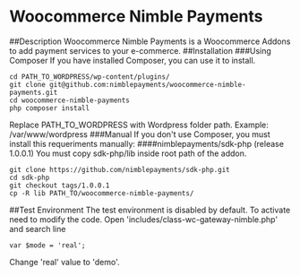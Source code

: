 # Woocommerce Nimble Payments
##Description
Woocommerce Nimble Payments is a Woocommerce Addons to add payment services to your e-commerce.
##Installation
###Using Composer
If you have installed Composer, you can use it to install.
```
cd PATH_TO_WORDPRESS/wp-content/plugins/
git clone git@github.com:nimblepayments/woocommerce-nimble-payments.git
cd woocommerce-nimble-payments
php composer install
```
Replace PATH_TO_WORDPRESS with Wordpress folder path. Example: /var/www/wordpress
###Manual
If you don't use Composer, you must install this requeriments manually:
####nimblepayments/sdk-php (release 1.0.0.1)
You must copy sdk-php/lib inside root path of the addon.
```
git clone https://github.com/nimblepayments/sdk-php.git
cd sdk-php
git checkout tags/1.0.0.1
cp -R lib PATH_TO/woocommerce-nimble-payments/
```
##Test Environment
The test environment is disabled by default. To activate need to modify the code.
Open 'includes/class-wc-gateway-nimble.php' and search line
```
var $mode = 'real';
```
Change 'real' value to 'demo'. 
